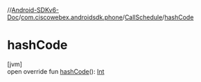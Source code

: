 //[Android-SDKv6-Doc](../../../index.md)/[com.ciscowebex.androidsdk.phone](../index.md)/[CallSchedule](index.md)/[hashCode](hash-code.md)

# hashCode

[jvm]\
open override fun [hashCode](hash-code.md)(): [Int](https://kotlinlang.org/api/latest/jvm/stdlib/kotlin/-int/index.html)

